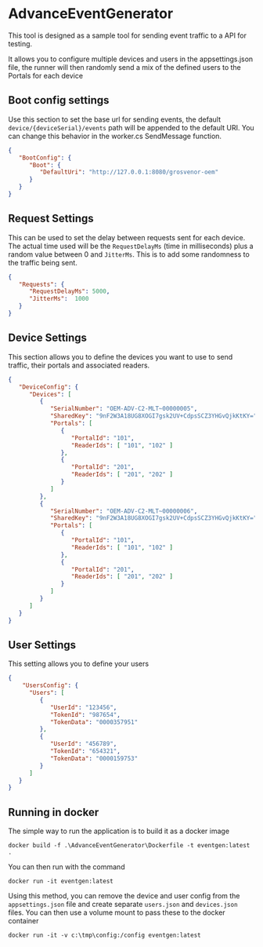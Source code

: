 # AdvanceEventGenerator

This tool is designed as a sample tool for sending event traffic to a API for testing.

It allows you to configure multiple devices and users in the appsettings.json file, the 
runner will then randomly send a mix of the defined users to the Portals for each device

## Boot config settings

Use this section to set the base url for sending events, the default `device/{deviceSerial}/events` path will
be appended to the default URI.  You can change this behavior in the worker.cs SendMessage function.

```json
{
   "BootConfig": {
      "Boot": {
         "DefaultUri": "http://127.0.0.1:8080/grosvenor-oem"
      }
   }
}
```

## Request Settings

This can be used to set the delay between requests sent for each device.  The actual time used will be
the `RequestDelayMs` (time in milliseconds) plus a random value between 0 and `JitterMs`.  This is to 
add some randomness to the traffic being sent.

```json
{
   "Requests": {
      "RequestDelayMs": 5000,
      "JitterMs":  1000
   }
}
```

## Device Settings

This section allows you to define the devices you want to use to send traffic, their portals and associated readers.

```json
{
   "DeviceConfig": {
      "Devices": [
         {
            "SerialNumber": "OEM-ADV-C2-MLT~00000005",
            "SharedKey": "9nF2W3A18UG8XOGI7gsk2UV+CdpsSCZ3YHGvQjkKtKY=",
            "Portals": [
               {
                  "PortalId": "101",
                  "ReaderIds": [ "101", "102" ]
               },
               {
                  "PortalId": "201",
                  "ReaderIds": [ "201", "202" ]
               }
            ]
         },
         {
            "SerialNumber": "OEM-ADV-C2-MLT~00000006",
            "SharedKey": "9nF2W3A18UG8XOGI7gsk2UV+CdpsSCZ3YHGvQjkKtKY=",
            "Portals": [
               {
                  "PortalId": "101",
                  "ReaderIds": [ "101", "102" ]
               },
               {
                  "PortalId": "201",
                  "ReaderIds": [ "201", "202" ]
               }
            ]
         }
      ]
   }
}
```

## User Settings

This setting allows you to define your users

```json
{
    "UsersConfig": {
      "Users": [
         {
            "UserId": "123456",
            "TokenId": "987654",
            "TokenData": "0000357951"
         },
         {
            "UserId": "456789",
            "TokenId": "654321",
            "TokenData": "0000159753"
         }
      ]
   }
}
```


## Running in docker

The simple way to run the application is to build it as a docker image

```
docker build -f .\AdvanceEventGenerator\Dockerfile -t eventgen:latest .
```

You can then run with the command

```
docker run -it eventgen:latest
```

Using this method, you can remove the device and user config from the `appsettings.json` file and
create separate `users.json` and `devices.json` files.  You can then use a volume mount to pass these
to the docker container

```
docker run -it -v c:\tmp\config:/config eventgen:latest
```

